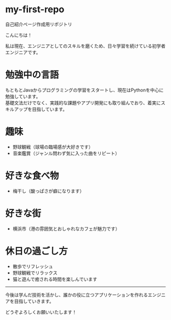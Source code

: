 # my-first-repo  
自己紹介ページ作成用リポジトリ

こんにちは！

私は現在、エンジニアとしてのスキルを磨くため、日々学習を続けている初学者エンジニアです。

# 勉強中の言語

もともとJavaからプログラミングの学習をスタートし、現在はPythonを中心に勉強しています。  
基礎文法だけでなく、実践的な課題やアプリ開発にも取り組んでおり、着実にスキルアップを目指しています。

# 趣味

- 野球観戦（球場の臨場感が大好きです）  
- 音楽鑑賞（ジャンル問わず気に入った曲をリピート）

# 好きな食べ物

- 梅干し（酸っぱさが癖になります）

# 好きな街

- 横浜市（港の雰囲気とおしゃれなカフェが魅力です）

# 休日の過ごし方

- 散歩でリフレッシュ
- 野球観戦でリラックス
- 猫と遊んで癒される時間を楽しんでいます

---

今後は学んだ技術を活かし、誰かの役に立つアプリケーションを作れるエンジニアを目指していきます。  

どうぞよろしくお願いいたします！
